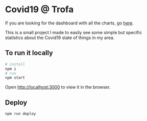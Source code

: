 # Covid19 @ Trofa
If you are looking for the dashboard with all the charts, go [here](https://diogoduque.github.io/covid19trofagraph/).

This is a small project I made to easily see some simple but specific statistics about the Covid19 state of things in my area.

## To run it locally
```bash
# install
npm i
# run
npm start
```
Open [http://localhost:3000](http://localhost:3000) to view it in the browser.


## Deploy
```bash
npm run deploy
```